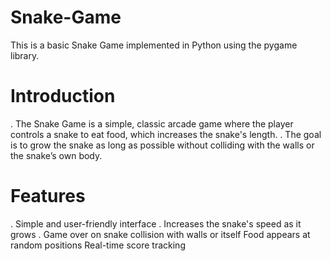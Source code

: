 # Snake-Game

This is a basic Snake Game implemented in Python using the pygame library.

# Introduction
. The Snake Game is a simple, classic arcade game where the player controls a snake to eat food, which increases the snake's length. 
. The goal is to grow the snake as long as possible without colliding with the walls or the snake’s own body.

# Features
. Simple and user-friendly interface
. Increases the snake's speed as it grows
. Game over on snake collision with walls or itself
 Food appears at random positions
 Real-time score tracking
